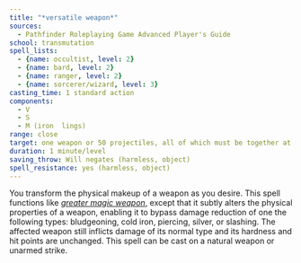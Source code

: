```yaml
---
title: "*versatile weapon*"
sources:
  - Pathfinder Roleplaying Game Advanced Player's Guide
school: transmutation
spell_lists:
  - {name: occultist, level: 2}
  - {name: bard, level: 2}
  - {name: ranger, level: 2}
  - {name: sorcerer/wizard, level: 3}
casting_time: 1 standard action
components:
  - V
  - S
  - M (iron  lings)
range: close
target: one weapon or 50 projectiles, all of which must be together at the time of casting
duration: 1 minute/level
saving_throw: Will negates (harmless, object)
spell_resistance: yes (harmless, object)
---
```


You transform the physical makeup of a weapon as you desire. This spell functions like [*greater magic weapon*](/spells/greater-magic-weapon/), except that it subtly alters the physical properties of a weapon, enabling it to bypass damage reduction of one the following types: bludgeoning, cold iron, piercing, silver, or slashing. The affected weapon still inflicts damage of its normal type and its hardness and hit points are unchanged. This spell can be cast on a natural weapon or unarmed strike.

